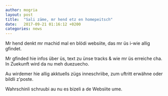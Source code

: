 ```yaml
---
author: mogria
layout: post
title:  "Sali zäme, mr hend etz en homepeitsch"
date:   2017-09-21 01:16:12 +0200
categories: news
---
```


Mr hend denkt mr machid mal en blödi websiite, das mr üs i-wie allig
gfindet.

Mr gfinded hie infos über üs, text zu ünse tracks & wie mr üs
erreiche cha. In Zuekunft wird da nu meh duezuecho.

Au wirdemer hie allig akktuells zügs inneschriibe, zum uftritt erwähne
oder bildli z'poste.

Wahrschinli schruubi au nu es bizeli a de Websiite ume.
